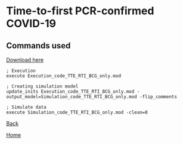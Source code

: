 # Time-to-first PCR-confirmed COVID-19

## Commands used

<a download="Command_TTE_RTI_BCG_only" href="./Command_TTE_RTI_BCG_only.txt">Download here</a>

```
; Execution
execute Execution_code_TTE_RTI_BCG_only.mod

; Creating simulation model
update_inits Execution_code_TTE_RTI_BCG_only.mod -output_model=Simulation_code_TTE_RTI_BCG_only.mod -flip_comments

; Simulate data
execute Simulation_code_TTE_RTI_BCG_only.mod -clean=0
```

[Back](../rti_tte_main)

[Home](../../model-library.github.io/)